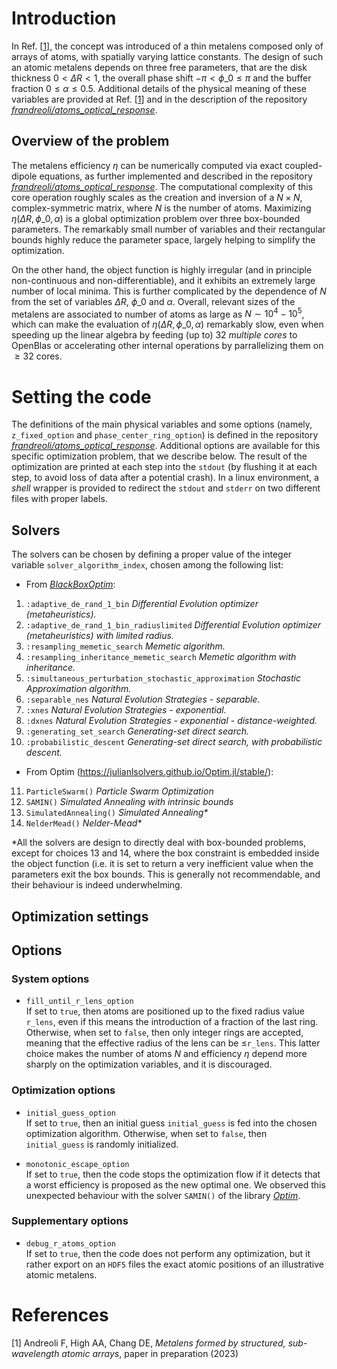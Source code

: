 # Introduction

In Ref. \[[1](#Andreoli2023b)\], the concept was introduced of a thin metalens composed only of arrays of atoms, with spatially varying lattice constants. The design of such an atomic metalens depends on three free parameters, that are the disk thickness $0<\Delta R<1$, the overall phase shift $-\pi<\phi\_0\leq \pi$ and the buffer fraction $0\leq \alpha\leq 0.5$. Additional details of the physical meaning of these variables are provided at Ref. \[[1](#Andreoli2023b)\] and in the description of the repository  [_frandreoli/atoms_optical_response_](https://github.com/frandreoli/atoms_optical_response). 

## Overview of the problem

The metalens efficiency $\eta$ can be numerically computed via exact coupled-dipole equations, as further implemented and described in the repository [_frandreoli/atoms_optical_response_](https://github.com/frandreoli/atoms_optical_response). The computational complexity of this core operation roughly scales as the creation and inversion of a $N\times N$, complex-symmetric matrix, where $N$ is the number of atoms. Maximizing $\eta(\Delta R, \phi\_0, \alpha)$ is a global optimization problem over three box-bounded parameters. The remarkably small number of variables and their rectangular bounds highly reduce the parameter space, largely helping to simplify the optimization. 

On the other hand, the object function is highly irregular (and in principle non-continuous and non-differentiable), and it exhibits an extremely large number of local minima. This is further complicated by the dependence of $N$ from the set of variables $\Delta R$, $\phi\_0$ and $\alpha$. Overall, relevant sizes of the metalens are associated to number of atoms as large as $N\sim 10^4-10^5$, which can make the evaluation of $\eta(\Delta R, \phi\_0, \alpha)$ remarkably slow, even when speeding up the linear algebra by feeding (up to) $32$ _multiple cores_ to OpenBlas or accelerating other internal operations by parrallelizing them on $\geq 32$ cores. 



# Setting the code
The definitions of the main physical variables and some options (namely, `z_fixed_option` and `phase_center_ring_option`) is defined in the repository [_frandreoli/atoms_optical_response_](https://github.com/frandreoli/atoms_optical_response). Additional options are available for this specific optimization problem, that we describe below. The result of the optimization are printed at each step into the `stdout` (by flushing it at each step, to avoid loss of data after a potential crash). In a linux environment, a _shell_ wrapper is provided to redirect the `stdout` and `stderr` on two different files with proper labels.

## Solvers
The solvers can be chosen by defining a proper value of the integer variable `solver_algorithm_index`, chosen among the following list:

- From [_BlackBoxOptim_](https://github.com/robertfeldt/BlackBoxOptim.jl):
1)  `:adaptive_de_rand_1_bin` _Differential Evolution optimizer (metaheuristics)._
2)  `:adaptive_de_rand_1_bin_radiuslimited` _Differential Evolution optimizer (metaheuristics) with limited radius._ 
3)  `:resampling_memetic_search` _Memetic algorithm._
4)  `:resampling_inheritance_memetic_search` _Memetic algorithm with inheritance._
5)  `:simultaneous_perturbation_stochastic_approximation` _Stochastic Approximation algorithm._
6)  `:separable_nes` _Natural Evolution Strategies - separable._
7)  `:xnes` _Natural Evolution Strategies - exponential._
8)  `:dxnes` _Natural Evolution Strategies - exponential - distance-weighted._
9)  `:generating_set_search` _Generating-set direct search._
10) `:probabilistic_descent` _Generating-set direct search, with probabilistic descent._

- From Optim (https://julianlsolvers.github.io/Optim.jl/stable/):
11) `ParticleSwarm()` _Particle Swarm Optimization_
12) `SAMIN()` _Simulated Annealing with intrinsic bounds_
13) `SimulatedAnnealing()` _Simulated Annealing*_
14) `NelderMead()` _Nelder-Mead*_

*All the solvers are design to directly deal with box-bounded problems, except for choices 13 and 14, where the box constraint is embedded inside the object function (i.e. it is set to return a very inefficient value when the parameters exit the box bounds. This is generally not recommendable, and their behaviour is indeed underwhelming. 

## Optimization settings

## Options
### System options
- `fill_until_r_lens_option` \
If set to `true`, then atoms are positioned up to the fixed radius value `r_lens`, even if this means the introduction of a fraction of the last ring. Otherwise, when set to `false`, then only integer rings are accepted, meaning that the effective radius of the lens can be $\leq$`r_lens`. This latter choice makes the number of atoms $N$ and efficiency $\eta$ depend more sharply on the optimization variables, and it is discouraged.

### Optimization options
- `initial_guess_option` \
If set to `true`, then an initial guess `initial_guess` is fed into the chosen optimization algorithm. Otherwise, when set to `false`, then `initial_guess` is randomly initialized.

- `monotonic_escape_option` \
If set to `true`, then the code stops the optimization flow if it detects that a worst efficiency is proposed as the new optimal one. We observed this unexpected behaviour with the solver `SAMIN()` of the library [_Optim_](https://github.com/JuliaNLSolvers/Optim.jl).

### Supplementary options
- `debug_r_atoms_option` \
If set to `true`, then the code does not perform any optimization, but it rather export on an `HDF5` files the exact atomic positions of an illustrative atomic metalens.


# References 

<a id="Andreoli2023b">[1]</a> 
Andreoli F, High AA, Chang DE, 
*Metalens formed by structured, sub-wavelength atomic arrays*, 
paper in preparation (2023)
